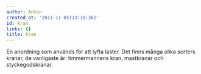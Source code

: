 ```yaml
---
author: Anton
created_at: '2011-11-05T13:10:36Z'
id: Kran
links: {}
title: Kran
---
```


En anordning som används för att lyfta laster. Det finns många olika sorters kranar, de vanligaste
är: timmermannens kran, mastkranar och styckegodskranar.
